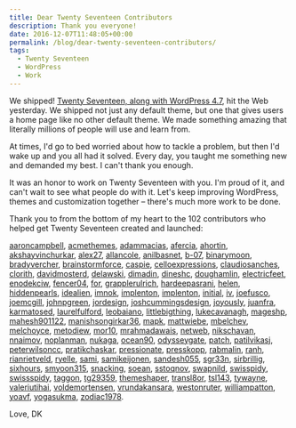 ```yaml
---
title: Dear Twenty Seventeen Contributors
description: Thank you everyone!
date: 2016-12-07T11:48:05+00:00
permalink: /blog/dear-twenty-seventeen-contributors/
tags:
  - Twenty Seventeen
  - WordPress
  - Work
---
```


We shipped! [Twenty Seventeen, along with WordPress 4.7](https://wordpress.org/news/2016/12/vaughan/), hit the Web yesterday. We shipped not just any default theme, but one that gives users a home page like no other default theme. We made something amazing that literally millions of people will use and learn from.

At times, I'd go to bed worried about how to tackle a problem, but then I'd wake up and you all had it solved. Every day, you taught me something new and demanded my best. I can't thank you enough.

It was an honor to work on Twenty Seventeen with you. I'm proud of it, and can't wait to see what people do with it. Let's keep improving WordPress, themes and customization together – there's much more work to be done.

Thank you to from the bottom of my heart to the 102 contributors who helped get Twenty Seventeen created and launched:

[aaroncampbell](https://profiles.wordpress.org/aaroncampbell), [acmethemes](https://profiles.wordpress.org/acmethemes), [adammacias](https://profiles.wordpress.org/adammacias), [afercia](https://profiles.wordpress.org/afercia), [ahortin](https://profiles.wordpress.org/ahortin), [akshayvinchurkar](https://profiles.wordpress.org/akshayvinchurkar), [alex27](https://profiles.wordpress.org/alex27), [allancole](https://profiles.wordpress.org/allancole), [anilbasnet](https://profiles.wordpress.org/anilbasnet), [b-07](https://profiles.wordpress.org/b-07), [binarymoon](https://profiles.wordpress.org/binarymoon), [bradyvercher](https://profiles.wordpress.org/bradyvercher), [brainstormforce](https://profiles.wordpress.org/brainstormforce), [caspie](https://profiles.wordpress.org/caspie), [celloexpressions](https://profiles.wordpress.org/celloexpressions), [claudiosanches](https://profiles.wordpress.org/claudiosanches), [clorith](https://profiles.wordpress.org/clorith), [davidmosterd](https://profiles.wordpress.org/davidmosterd), [delawski](https://profiles.wordpress.org/delawski), [dimadin](https://profiles.wordpress.org/dimadin), [dineshc](https://profiles.wordpress.org/dineshc), [doughamlin](https://profiles.wordpress.org/doughamlin), [electricfeet](https://profiles.wordpress.org/electricfeet), [enodekciw](https://profiles.wordpress.org/enodekciw), [fencer04](https://profiles.wordpress.org/fencer04), [for](https://profiles.wordpress.org/for), [grapplerulrich](https://profiles.wordpress.org/grapplerulrich), [hardeepasrani](https://profiles.wordpress.org/hardeepasrani), [helen](https://profiles.wordpress.org/helen), [hiddenpearls](https://profiles.wordpress.org/hiddenpearls), [idealien](https://profiles.wordpress.org/idealien), [imnok](https://profiles.wordpress.org/imnok), [implenton](https://profiles.wordpress.org/implenton), [implenton](https://profiles.wordpress.org/implenton), [initial](https://profiles.wordpress.org/initial), [iv](https://profiles.wordpress.org/iv), [joefusco](https://profiles.wordpress.org/joefusco), [joemcgill](https://profiles.wordpress.org/joemcgill), [johnpgreen](https://profiles.wordpress.org/johnpgreen), [jordesign](https://profiles.wordpress.org/jordesign), [joshcummingsdesign](https://profiles.wordpress.org/joshcummingsdesign), [joyously](https://profiles.wordpress.org/joyously), [juanfra](https://profiles.wordpress.org/juanfra), [karmatosed](https://profiles.wordpress.org/karmatosed), [laurelfulford](https://profiles.wordpress.org/laurelfulford), [leobaiano](https://profiles.wordpress.org/leobaiano), [littlebigthing](https://profiles.wordpress.org/littlebigthing), [lukecavanagh](https://profiles.wordpress.org/lukecavanagh), [mageshp](https://profiles.wordpress.org/mageshp), [mahesh901122](https://profiles.wordpress.org/mahesh901122), [manishsongirkar36](https://profiles.wordpress.org/manishsongirkar36), [mapk](https://profiles.wordpress.org/mapk), [mattwiebe](https://profiles.wordpress.org/mattwiebe), [mbelchev](https://profiles.wordpress.org/mbelchev), [melchoyce](https://profiles.wordpress.org/melchoyce), [metodiew](https://profiles.wordpress.org/metodiew), [mor10](https://profiles.wordpress.org/mor10), [mrahmadawais](https://profiles.wordpress.org/mrahmadawais), [netweb](https://profiles.wordpress.org/netweb), [nikschavan](https://profiles.wordpress.org/nikschavan), [nnaimov](https://profiles.wordpress.org/nnaimov), [noplanman](https://profiles.wordpress.org/noplanman), [nukaga](https://profiles.wordpress.org/nukaga), [ocean90](https://profiles.wordpress.org/ocean90), [odysseygate](https://profiles.wordpress.org/odysseygate), [patch](https://profiles.wordpress.org/patch), [patilvikasj](https://profiles.wordpress.org/patilvikasj), [peterwilsoncc](https://profiles.wordpress.org/peterwilsoncc), [pratikchaskar](https://profiles.wordpress.org/pratikchaskar), [pressionate](https://profiles.wordpress.org/pressionate), [presskopp](https://profiles.wordpress.org/presskopp), [rabmalin](https://profiles.wordpress.org/rabmalin), [ranh](https://profiles.wordpress.org/ranh), [rianrietveld](https://profiles.wordpress.org/rianrietveld), [ryelle](https://profiles.wordpress.org/ryelle), [sami](https://profiles.wordpress.org/sami), [samikeijonen](https://profiles.wordpress.org/samikeijonen), [sandesh055](https://profiles.wordpress.org/sandesh055), [sgr33n](https://profiles.wordpress.org/sgr33n), [sirbrillig](https://profiles.wordpress.org/sirbrillig), [sixhours](https://profiles.wordpress.org/sixhours), [smyoon315](https://profiles.wordpress.org/smyoon315), [snacking](https://profiles.wordpress.org/snacking), [soean](https://profiles.wordpress.org/soean), [sstoqnov](https://profiles.wordpress.org/sstoqnov), [swapnild](https://profiles.wordpress.org/swapnild), [swisspidy](https://profiles.wordpress.org/swisspidy), [swissspidy](https://profiles.wordpress.org/swissspidy), [taggon](https://profiles.wordpress.org/taggon), [tg29359](https://profiles.wordpress.org/tg29359), [themeshaper](https://profiles.wordpress.org/themeshaper), [transl8or](https://profiles.wordpress.org/transl8or), [tsl143](https://profiles.wordpress.org/tsl143), [tywayne](https://profiles.wordpress.org/tywayne), [valeriutihai](https://profiles.wordpress.org/valeriutihai), [voldemortensen](https://profiles.wordpress.org/voldemortensen), [vrundakansara](https://profiles.wordpress.org/vrundakansara), [westonruter](https://profiles.wordpress.org/westonruter), [williampatton](https://profiles.wordpress.org/williampatton), [yoavf](https://profiles.wordpress.org/yoavf), [yogasukma](https://profiles.wordpress.org/yogasukma), [zodiac1978](https://profiles.wordpress.org/zodiac1978).

Love,
DK
